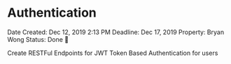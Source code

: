 # Authentication

Date Created: Dec 12, 2019 2:13 PM
Deadline: Dec 17, 2019
Property: Bryan Wong
Status: Done 🙌

Create RESTFul Endpoints for JWT Token Based Authentication for users